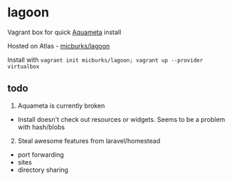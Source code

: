 # lagoon

   Vagrant box for quick [Aquameta](https://github.com/aquametalabs/aquameta) install  

   Hosted on Atlas - [micburks/lagoon](https://atlas.hashicorp.com/micburks/boxes/lagoon)  

   Install with `vagrant init micburks/lagoon; vagrant up --provider virtualbox`  

## todo
1. Aquameta is currently broken
  * Install doesn't check out resources or widgets. Seems to be a problem with hash/blobs

2. Steal awesome features from laravel/homestead
  * port forwarding
  * sites
  * directory sharing

